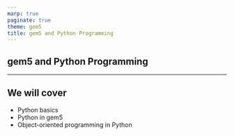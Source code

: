 ```yaml
---
marp: true
paginate: true
theme: gem5
title: gem5 and Python Programming
---
```


<!-- _class: title -->

## gem5 and Python Programming

---

## We will cover

- Python basics
- Python in gem5
- Object-oriented programming in Python
